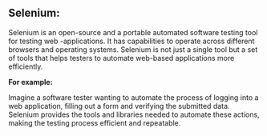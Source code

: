 ﻿## Selenium: ##

Selenium is an open-source and a portable automated software testing tool for testing web -applications. It has capabilities to operate across different browsers and operating systems. Selenium is not just a single tool but a set of tools that helps testers to automate web-based applications more efficiently.

**For example:**

Imagine a software tester wanting to automate the process of logging into a web application, filling out a form and verifying the submitted data. Selenium provides the tools and libraries needed to automate these actions, making the testing process efficient and repeatable.
